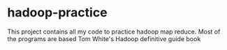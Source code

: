 hadoop-practice
===============
This project contains all my code to practice hadoop map reduce. Most of the programs are based Tom White's Hadoop definitive guide book

